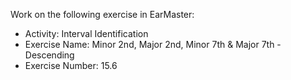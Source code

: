 Work on the following exercise in EarMaster:
- Activity: Interval Identification
- Exercise Name: Minor 2nd, Major 2nd, Minor 7th & Major 7th - Descending
- Exercise Number: 15.6
